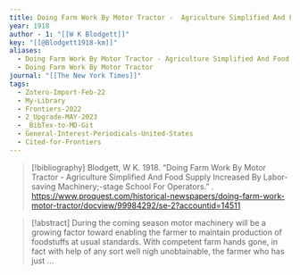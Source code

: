 ```yaml
---
title: Doing Farm Work By Motor Tractor -  Agriculture Simplified And Food Supply Increased By Labor-saving Machinery;-stage School For Operators
year: 1918
author - 1: "[[W K Blodgett]]"
key: "[[@Blodgett1918-km]]"
aliases:
  - Doing Farm Work By Motor Tractor - Agriculture Simplified And Food Supply Increased By Labor-Saving Machinery;-Stage School For Operators
  - Doing Farm Work By Motor Tractor
journal: "[[The New York Times]]"
tags:
  - Zotero-Import-Feb-22
  - My-Library
  - Frontiers-2022
  - 2_Upgrade-MAY-2023
  - _BibTex-to-MD-Git
  - General-Interest-Periodicals-United-States
  - Cited-for-Frontiers
---
```


> [!bibliography]
> Blodgett, W K. 1918. “Doing Farm Work By Motor Tractor -  Agriculture Simplified And Food Supply Increased By Labor-saving Machinery;-stage School For Operators.” . https://www.proquest.com/historical-newspapers/doing-farm-work-motor-tractor/docview/99984292/se-2?accountid=14511

> [!abstract]
> During the coming season motor machinery will be a growing factor toward enabling the farmer to maintain production of foodstuffs at usual standards. With competent farm hands gone, in fact with help of any sort well nigh unobtainable, the farmer who has just ...